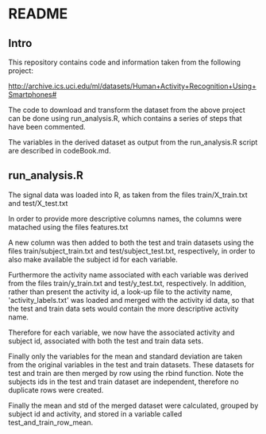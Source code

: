 # README

## Intro

This repository contains code and information taken from the following project:

http://archive.ics.uci.edu/ml/datasets/Human+Activity+Recognition+Using+Smartphones#

The code to download and transform the dataset from the above project can be done using run_analysis.R, which contains a series of steps that have been commented.

The variables in the derived dataset as output from the run_analysis.R script are described in codeBook.md.


## run_analysis.R 

The signal data was loaded into R, as taken from the files train/X_train.txt and test/X_test.txt

In order to provide more descriptive columns names, the columns were matached using the files features.txt

A new column was then added to both the test and train datasets using the files train/subject_train.txt and test/subject_test.txt, respectively, in order to also make available the subject id for each variable.

Furthermore the activity name associated with each variable was derived from the files train/y_train.txt and test/y_test.txt, respectively. In addition, rather than present the activity id, a look-up file to the activity name, 'activity_labels.txt' was loaded and merged with the activity id data, so that the test and train data sets would contain the more descriptive activity name.

Therefore for each variable, we now have the associated activity and subject id, associated with both the test and train data sets.

Finally only the variables for the mean and standard deviation are taken from the original variables in the test and train datasets. These datasets for test and train are then merged by row using the rbind function. Note the subjects ids in the test and train dataset are independent, therefore no duplicate rows were created.

Finally the mean and std of the merged dataset were calculated, grouped by subject id and activity, and stored in a variable called test_and_train_row_mean.